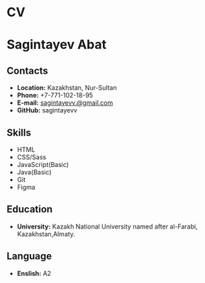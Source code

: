 # CV

# Sagintayev Abat

## Contacts

* **Location:** Kazakhstan, Nur-Sultan
* **Phone:** +7-771-102-18-95
* **E-mail:** sagintayevv.@gmail.com
* **GitHub:** sagintayevv

## Skills

* HTML
* CSS/Sass
* JavaScript(Basic)
* Java(Basic)
* Git
* Figma

## Education

* **University:** Kazakh National University named after al-Farabi, Kazakhstan,Almaty.

## Language

* **Enslish:** A2
